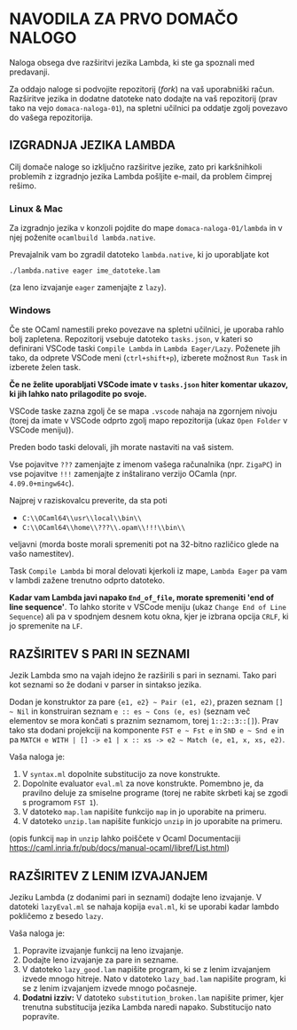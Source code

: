 # NAVODILA ZA PRVO DOMAČO NALOGO

Naloga obsega dve razširitvi jezika Lambda, ki ste ga spoznali med predavanji.

Za oddajo naloge si podvojite repozitorij (*fork*) na vaš uporabniški račun. Razširitve jezika in dodatne datoteke nato dodajte na vaš repozitorij (prav tako na vejo `domaca-naloga-01`), na spletni učilnici pa oddatje zgolj povezavo do vašega repozitorija.

## IZGRADNJA JEZIKA LAMBDA

Cilj domače naloge so izključno razširitve jezike, zato pri karkšnihkoli problemih z izgradnjo jezika Lambda pošljite e-mail, da problem čimprej rešimo.

### Linux & Mac

Za izgradnjo jezika v konzoli pojdite do mape `domaca-naloga-01/lambda` in v njej poženite `ocamlbuild lambda.native`.

Prevajalnik vam bo zgradil datoteko `lambda.native`, ki jo uporabljate kot 

```./lambda.native eager ime_datoteke.lam```

(za leno izvajanje `eager` zamenjajte z `lazy`).

### Windows

Če ste OCaml namestili preko povezave na spletni učilnici, je uporaba rahlo bolj zapletena. Repozitorij vsebuje datoteko `tasks.json`, v kateri so definirani VSCode taski `Compile Lambda` in `Lambda Eager/Lazy`. Poženete jih tako, da odprete VSCode meni (`ctrl+shift+p`), izberete možnost `Run Task` in izberete želen task.

**Če ne želite uporabljati VSCode imate v `tasks.json` hiter komentar ukazov, ki jih lahko nato prilagodite po svoje.**

VSCode taske zazna zgolj če se mapa `.vscode` nahaja na zgornjem nivoju (torej da imate v VSCode odprto zgolj mapo repozitorija (ukaz `Open Folder` v VSCode meniju)).

Preden bodo taski delovali, jih morate nastaviti na vaš sistem.

Vse pojavitve `???` zamenjajte z imenom vašega računalnika (npr. `ZigaPC`)
in vse pojavitve `!!!` zamenjajte z inštalirano verzijo OCamla (npr. `4.09.0+mingw64c`).

Najprej v raziskovalcu preverite, da sta poti
- `C:\\OCaml64\\usr\\local\\bin\\` 
- `C:\\OCaml64\\home\\???\\.opam\\!!!\\bin\\` 

veljavni (morda boste morali spremeniti pot na 32-bitno različico glede na vašo namestitev).

Task `Compile Lambda` bi moral delovati kjerkoli iz mape, `Lambda Eager` pa vam v lambdi zažene trenutno odprto datoteko.

**Kadar vam Lambda javi napako `End_of_file`, morate spremeniti 'end of line sequence'**. To lahko storite v VSCode meniju (ukaz `Change End of Line Sequence`) ali pa v spodnjem desnem kotu okna, kjer je izbrana opcija `CRLF`, ki jo spremenite na `LF`.

## RAZŠIRITEV S PARI IN SEZNAMI

Jezik Lambda smo na vajah idejno že razširili s pari in seznami. Tako pari kot seznami so že dodani v parser in sintakso jezika. 

Dodan je konstruktor za pare `{e1, e2} ~ Pair (e1, e2)`, prazen seznam `[] ~ Nil` in konstruiran seznam `e :: es ~ Cons (e, es)` (seznam več elementov se mora končati s praznim seznamom, torej `1::2::3::[]`). Prav tako sta dodani projekciji na komponente `FST e ~ Fst e` in `SND e ~ Snd e` in pa `MATCH e WITH | [] -> e1 | x :: xs -> e2 ~ Match (e, e1, x, xs, e2)`. 

Vaša naloga je:
1. V `syntax.ml` dopolnite substitucijo za nove konstrukte.
2. Dopolnite evaluator `eval.ml` za nove konstrukte. Pomembno je, da pravilno deluje za smiselne programe (torej ne rabite skrbeti kaj se zgodi s programom `FST 1`).
3. V datoteko `map.lam` napišite funkcijo `map` in jo uporabite na primeru.
4. V datoteko `unzip.lam` napišite funkicjo `unzip` in jo uporabite na primeru.

(opis funkcij `map` in `unzip` lahko poiščete v Ocaml Documentaciji https://caml.inria.fr/pub/docs/manual-ocaml/libref/List.html) 

## RAZŠIRITEV Z LENIM IZVAJANJEM

Jeziku Lambda (z dodanimi pari in seznami) dodajte leno izvajanje. V datoteki `lazyEval.ml` se nahaja kopija `eval.ml`, ki se uporabi kadar lambdo pokličemo z besedo `lazy`.

Vaša naloga je:
1. Popravite izvajanje funkcij na leno izvajanje.
2. Dodajte leno izvajanje za pare in sezname.
3. V datoteko `lazy_good.lam` napišite program, ki se z lenim izvajanjem izvede mnogo hitreje. Nato v datoteko `lazy_bad.lam` napišite program, ki se z lenim izvajanjem izvede mnogo počasneje.
4. **Dodatni izziv:** V datoteko `substitution_broken.lam` napišite primer, kjer trenutna substitucija jezika Lambda naredi napako. Substitucijo nato popravite.
